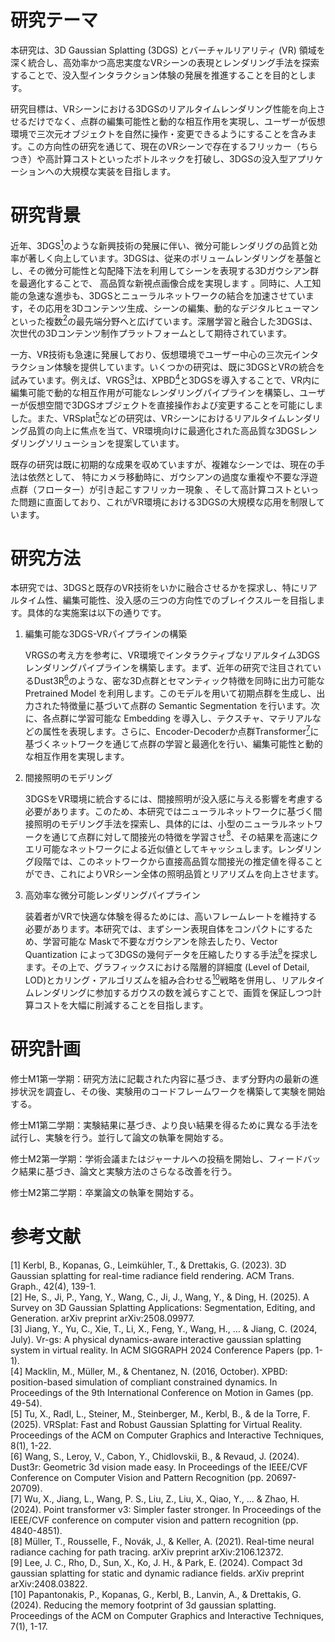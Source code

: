# 研究テーマ

本研究は、3D Gaussian Splatting (3DGS) とバーチャルリアリティ (VR) 領域を深く統合し、高効率かつ高忠実度なVRシーンの表現とレンダリング手法を探索することで、没入型インタラクション体験の発展を推進することを目的とします。

研究目標は、VRシーンにおける3DGSのリアルタイムレンダリング性能を向上させるだけでなく、点群の編集可能性と動的な相互作用を実現し、ユーザーが仮想環境で三次元オブジェクトを自然に操作・変更できるようにすることを含みます。この方向性の研究を通じて、現在のVRシーンで存在するフリッカー（ちらつき）や高計算コストといったボトルネックを打破し、3DGSの没入型アプリケーションへの大規模な実装を目指します。

# 研究背景

近年、3DGS[<sup>1</sup>](#refer-anchor-1)のような新興技術の発展に伴い、微分可能レンダリグの品質と効率が著しく向上しています。3DGSは、従来のボリュームレンダリングを基盤とし、その微分可能性と勾配降下法を利用してシーンを表現する3Dガウシアン群を最適化することで、 高品質な新視点画像合成を実現します 。同時に、人工知能の急速な進歩も、3DGSとニューラルネットワークの結合を加速させています，その応用を3Dコンテンツ生成、シーンの編集、動的なデジタルヒューマンといった複数[<sup>2</sup>](#refer-anchor-2)の最先端分野へと広げています。深層学習と融合した3DGSは、次世代の3Dコンテンツ制作プラットフォームとして期待されています。

一方、VR技術も急速に発展しており、仮想環境でユーザー中心の三次元インタラクション体験を提供しています。いくつかの研究は、既に3DGSとVRの統合を試みています。例えば、VRGS[<sup>3</sup>](#refer-anchor-3)は、XPBD[<sup>4</sup>](#refer-anchor-4)と3DGSを導入することで、VR内に編集可能で動的な相互作用が可能なレンダリングパイプラインを構築し、ユーザーが仮想空間で3DGSオブジェクトを直接操作および変更することを可能にしました。また、VRSplat[<sup>5</sup>](#refer-anchor-5)などの研究は、VRシーンにおけるリアルタイムレンダリング品質の向上に焦点を当て、VR環境向けに最適化された高品質な3DGSレンダリングソリューションを提案しています。

既存の研究は既に初期的な成果を収めていますが、複雑なシーンでは、現在の⼿法は依然として、 特にカメラ移動時に、ガウシアンの過度な重複や不要な浮遊点群（フローター）が引き起こすフリッカー現象 、そして⾼計算コストといった問題に直⾯しており、これがVR環境における3DGSの⼤規模な応⽤を制限しています。

# 研究方法

本研究では、3DGSと既存のVR技術をいかに融合させるかを探求し、特にリアルタイム性、編集可能性、没入感の三つの方向性でのブレイクスルーを目指します。具体的な実施案は以下の通りです。

1. 編集可能な3DGS-VRパイプラインの構築

   VRGSの考え方を参考に、VR環境でインタラクティブなリアルタイム3DGSレンダリングパイプラインを構築します。まず、近年の研究で注目されているDust3R[<sup>6</sup>](#refer-anchor-6)のような、密な3D点群とセマンティック特徴を同時に出力可能な Pretrained Model を利用します。このモデルを用いて初期点群を生成し、出力された特徴量に基づいて点群の Semantic Segmentation を行います。次に、各点群に学習可能な Embedding を導入し、テクスチャ、マテリアルなどの属性を表現します。さらに、Encoder-Decoderか点群Transformer[<sup>7</sup>](#refer-anchor-7)に基づくネットワークを通じて点群の学習と最適化を行い、編集可能性と動的な相互作用を実現します。
2. 間接照明のモデリング

   3DGSをVR環境に統合するには、間接照明が没入感に与える影響を考慮する必要があります。このため、本研究ではニューラルネットワークに基づく間接照明のモデリング手法を探索し、具体的には、小型のニューラルネットワークを通じて点群に対して間接光の特徴を学習させ[<sup>8</sup>](#refer-anchor-8)、その結果を高速にクエリ可能なネットワークによる近似値としてキャッシュします。レンダリング段階では、このネットワークから直接高品質な間接光の推定値を得ることができ、これによりVRシーン全体の照明品質とリアリズムを向上させます。
3. 高効率な微分可能レンダリングパイプライン

   装着者がVRで快適な体験を得るためには、高いフレームレートを維持する必要があります。本研究では、まずシーン表現自体をコンパクトにするため、学習可能な Maskで不要なガウシアンを除去したり、Vector Quantization によって3DGSの幾何データを圧縮したりする手法[<sup>9</sup>](#refer-anchor-9)を探求します。その上で、グラフィックスにおける階層的詳細度 (Level of Detail, LOD)とカリング・アルゴリズムを組み合わせる[<sup>10</sup>](#refer-anchor-10)戦略を併用し、リアルタイムレンダリングに参加するガウスの数を減らすことで、画質を保証しつつ計算コストを大幅に削減することを目指します。

# 研究計画

修士M1第一学期：研究方法に記載された内容に基づき、まず分野内の最新の進捗状況を調査し、その後、実験用のコードフレームワークを構築して実験を開始する。

修士M1第二学期：実験結果に基づき、より良い結果を得るために異なる手法を試行し、実験を行う。並行して論文の執筆を開始する。

修士M2第一学期：学術会議またはジャーナルへの投稿を開始し、フィードバック結果に基づき、論文と実験方法のさらなる改善を行う。

修士M2第二学期：卒業論文の執筆を開始する。

# 参考文献

<div id="refer-anchor-1"></div>
[1] Kerbl, B., Kopanas, G., Leimkühler, T., & Drettakis, G. (2023). 3D Gaussian splatting for real-time radiance field rendering. ACM Trans. Graph., 42(4), 139-1.

<div id="refer-anchor-2"></div>
[2] He, S., Ji, P., Yang, Y., Wang, C., Ji, J., Wang, Y., & Ding, H. (2025). A Survey on 3D Gaussian Splatting Applications: Segmentation, Editing, and Generation. arXiv preprint arXiv:2508.09977.

<div id="refer-anchor-3"></div>
[3] Jiang, Y., Yu, C., Xie, T., Li, X., Feng, Y., Wang, H., ... & Jiang, C. (2024, July). Vr-gs: A physical dynamics-aware interactive gaussian splatting system in virtual reality. In ACM SIGGRAPH 2024 Conference Papers (pp. 1-1).

<div id="refer-anchor-4"></div>
[4] Macklin, M., Müller, M., & Chentanez, N. (2016, October). XPBD: position-based simulation of compliant constrained dynamics. In Proceedings of the 9th International Conference on Motion in Games (pp. 49-54).

<div id="refer-anchor-5"></div>
[5] Tu, X., Radl, L., Steiner, M., Steinberger, M., Kerbl, B., & de la Torre, F. (2025). VRSplat: Fast and Robust Gaussian Splatting for Virtual Reality. Proceedings of the ACM on Computer Graphics and Interactive Techniques, 8(1), 1-22.

<div id="refer-anchor-6"></div>
[6] Wang, S., Leroy, V., Cabon, Y., Chidlovskii, B., & Revaud, J. (2024). Dust3r: Geometric 3d vision made easy. In Proceedings of the IEEE/CVF Conference on Computer Vision and Pattern Recognition (pp. 20697-20709).

<div id="refer-anchor-7"></div>
[7] Wu, X., Jiang, L., Wang, P. S., Liu, Z., Liu, X., Qiao, Y., ... & Zhao, H. (2024). Point transformer v3: Simpler faster stronger. In Proceedings of the IEEE/CVF conference on computer vision and pattern recognition (pp. 4840-4851).

<div id="refer-anchor-8"></div>
[8] Müller, T., Rousselle, F., Novák, J., & Keller, A. (2021). Real-time neural radiance caching for path tracing. arXiv preprint arXiv:2106.12372.

<div id="refer-anchor-9"></div>
[9] Lee, J. C., Rho, D., Sun, X., Ko, J. H., & Park, E. (2024). Compact 3d gaussian splatting for static and dynamic radiance fields. arXiv preprint arXiv:2408.03822.

<div id="refer-anchor-10"></div>
[10] Papantonakis, P., Kopanas, G., Kerbl, B., Lanvin, A., & Drettakis, G. (2024). Reducing the memory footprint of 3d gaussian splatting. Proceedings of the ACM on Computer Graphics and Interactive Techniques, 7(1), 1-17.
